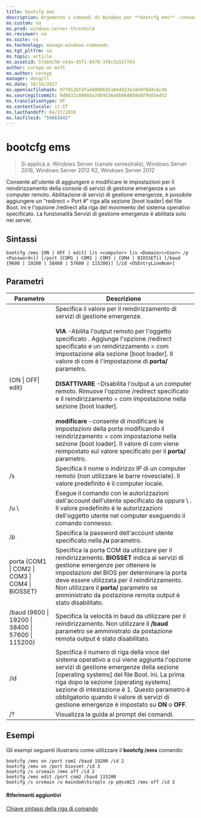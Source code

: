 ```yaml
---
title: bootcfg ems
description: Argomento i comandi di Windows per **bootcfg ems** -consente all'utente di aggiungere o modificare le impostazioni per il reindirizzamento della console di servizi di gestione emergenze a un computer remoto.
ms.custom: na
ms.prod: windows-server-threshold
ms.reviewer: na
ms.suite: na
ms.technology: manage-windows-commands
ms.tgt_pltfrm: na
ms.topic: article
ms.assetid: 57abdc50-c64a-45f1-8470-3f8c3a51f743
author: coreyp-at-msft
ms.author: coreyp
manager: dongill
ms.date: 10/16/2017
ms.openlocfilehash: 97f0126fdfa4d800692a044d33e3de0f0d4c6cdb
ms.sourcegitcommit: 0d0b32c8986ba7db9536e0b8648d4ddf9b03e452
ms.translationtype: HT
ms.contentlocale: it-IT
ms.lasthandoff: 04/17/2019
ms.locfileid: "59861642"
---
```

# <a name="bootcfg-ems"></a>bootcfg ems

>Si applica a: Windows Server (canale semestrale), Windows Server 2016, Windows Server 2012 R2, Windows Server 2012

Consente all'utente di aggiungere o modificare le impostazioni per il reindirizzamento della console di servizi di gestione emergenze a un computer remoto. Abilitazione di servizi di gestione emergenze, è possibile aggiungere un "redirect = Port #" riga alla sezione [boot loader] del file Boot. ini e l'opzione /redirect alla riga del movimento del sistema operativo specificato. La funzionalità Servizi di gestione emergenze è abilitata solo nei server.

## <a name="syntax"></a>Sintassi
```
bootcfg /ems {ON | OFF | edit} [/s <computer> [/u <Domain>\<User> /p <Password>]] [/port {COM1 | COM2 | COM3 | COM4 | BIOSSET}] [/baud {9600 | 19200 | 38400 | 57600 | 115200}] [/id <OSEntryLineNum>]
```
## <a name="parameters"></a>Parametri
|Parametro|Descrizione|
|-------|--------|
|{ON &#124; OFF&#124; edit}|Specifica il valore per il reindirizzamento di servizi di gestione emergenze.<br /><br />**VIA** -Abilita l'output remoto per l'oggetto specificato <OSEntryLineNum>. Aggiunge l'opzione /redirect specificato <OSEntryLineNum> e un reindirizzamento = com<X> impostazione alla sezione [boot loader]. Il valore di com<X> è l'impostazione di **porta/** parametro.<br /><br />**DISATTIVARE** -Disabilita l'output a un computer remoto. Rimuove l'opzione /redirect specificato <OSEntryLineNum> e il reindirizzamento = com<X> impostazione nella sezione [boot loader].<br /><br />**modificare** -consente di modificare le impostazioni della porta modificando il reindirizzamento = com<X> impostazione nella sezione [boot loader]. Il valore di com<X> viene reimpostato sul valore specificato per il **porta/** parametro.|
|/s <computer>|Specifica il nome o indirizzo IP di un computer remoto (non utilizzare le barre rovesciate). Il valore predefinito è il computer locale.|
|/u <Domain>\\<User>|Esegue il comando con le autorizzazioni dell'account dell'utente specificato da <User> oppure <Domain> \\ <User>. Il valore predefinito è le autorizzazioni dell'oggetto utente nel computer eseguendo il comando connesso.|
|/p <Password>|Specifica la password dell'account utente specificato nella **/u** parametro.|
|porta {COM1 &#124; COM2 &#124; COM3 &#124; COM4 &#124; BIOSSET}|Specifica la porta COM da utilizzare per il reindirizzamento. **BIOSSET** indica ai servizi di gestione emergenze per ottenere le impostazioni del BIOS per determinare la porta deve essere utilizzata per il reindirizzamento. Non utilizzare il **porta/** parametro se amministrato da postazione remota output è stato disabilitato.|
|/baud {9600 &#124; 19200 &#124; 38400 &#124; 57600 &#124; 115200}|Specifica la velocità in baud da utilizzare per il reindirizzamento. Non utilizzare il **/baud** parametro se amministrato da postazione remota output è stato disabilitato.|
|/id <OSEntryLineNum>|Specifica il numero di riga della voce del sistema operativo a cui viene aggiunta l'opzione servizi di gestione emergenze della sezione [operating systems] del file Boot. ini. La prima riga dopo la sezione [operating systems] sezione di intestazione è 1. Questo parametro è obbligatorio quando il valore di servizi di gestione emergenze è impostato su **ON** o **OFF**.|
|/?|Visualizza la guida al prompt dei comandi.|
## <a name="BKMK_examples"></a>Esempi
Gli esempi seguenti illustrano come utilizzare il **bootcfg /ems** comando:
```
bootcfg /ems on /port com1 /baud 19200 /id 2 
bootcfg /ems on /port biosset /id 3 
bootcfg /s srvmain /ems off /id 2 
bootcfg /ems edit /port com2 /baud 115200 
bootcfg /s srvmain /u maindom\hiropln /p p@ssW23 /ems off /id 2
```
#### <a name="additional-references"></a>Riferimenti aggiuntivi
[Chiave sintassi della riga di comando](command-line-syntax-key.md)
